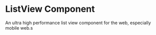 ListView Component
===============
An ultra high performance list view component for the web, especially mobile web.s